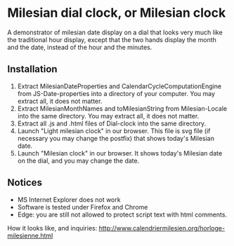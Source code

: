 # Milesian dial clock, or Milesian clock

A demonstrator of milesian date display on a dial that looks very much like the traditional hour display, 
except that the two hands display the month and the date, instead of the hour and the minutes.

## Installation
1. Extract MilesianDateProperties and CalendarCycleComputationEngine from JS-Date-properties into a directory of your computer. 
You may extract all, it does not matter. 
1. Extract MilesianMonthNames and toMilesianString from Milesian-Locale into the same directory. 
You may extract all, it does not matter. 
1. Extract all .js and .html files of Dial-clock into the same directory. 
1. Launch "Light milesian clock" in our browser. 
This file is svg file (if necessary you may change the postfix) that shows today's Milesian date. 
1. Launch "Milesian clock" in our browser. It shows today's Milesian date on the dial, and you may change the date. 

## Notices
  * MS Internet Explorer does not work
  * Software is tested under Firefox and Chrome
  * Edge: you are still not allowed to protect script text with html comments.

How it looks like, and inquiries: http://www.calendriermilesien.org/horloge-milesienne.html
